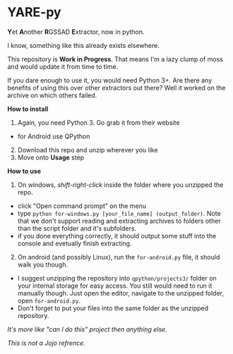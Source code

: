 # YARE-py
**Y**et **A**nother **R**GSSAD **E**xtractor, now in python.

I know, something like this already exists elsewhere.

This repository is **Work in Progress**. That means I'm a lazy clump of moss and would update it from time to time.

If you dare enough to use it, you would need Python 3+.
Are there any benefits of using this over other extractors out there?
Well it worked on the archive on which others failed.

**How to install**
1. Again, you need Python 3. Go grab it from their website
  * for Android use QPython
2. Download this repo and unzip wherever you like
3. Move onto **Usage** step

**How  to use**
1. On windows, *shift-right-click* inside the folder where you unzipped the repo.
  * click "Open command prompt" on the menu
  * type `python for-windows.py [your_file_name] (output_folder)`. Note that we don't support reading and extracting archives to folders other than the script folder and it's subfolders.
  * if you done everything correctly, it should output some stuff into the console and evetually finish extracting.
2. On android (and possibly Linux), run the `for-android.py` file, it should walk you though.
  * I suggest unzipping the repository into `qpython/projects3/` folder on your internal storage for easy access. You still would need to run it manually though. Just open the editor, navigate to the unzipped folder, open `for-android.py`.
  * Don't forget to put your files into the same folder as the unzipped repository.



*It's more like "can I do this" project then anything else.*

*This is not a Jojo refrence.*
